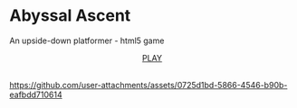# Abyssal Ascent
An upside-down platformer - html5 game

<div align="center">
  <a href="https://htmlpreview.github.io/?https://raw.githubusercontent.com/tin2tin/Reach_for_the_Air/master/index.html">PLAY</a><br><br>
</div>

https://github.com/user-attachments/assets/0725d1bd-5866-4546-b90b-eafbdd710614

